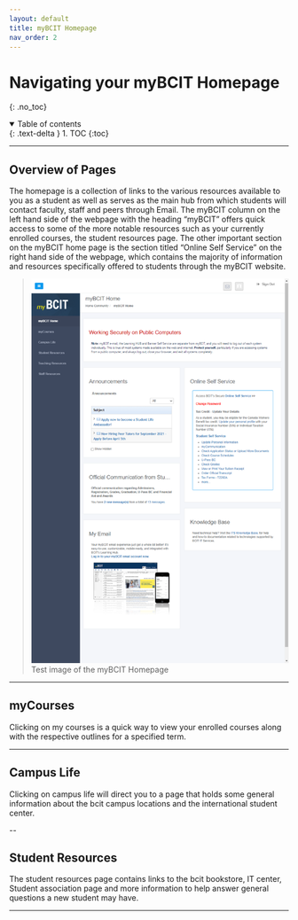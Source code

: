 ```yaml
---
layout: default
title: myBCIT Homepage
nav_order: 2
---
```


# Navigating your myBCIT Homepage
{: .no_toc}

<details open markdown="block">
  <summary>
    Table of contents
  </summary>
  {: .text-delta }
1. TOC
{:toc}
</details>

---

## Overview of Pages

The homepage is a collection of links to the various resources available to you as a student as well as serves as the main hub from which students will contact faculty, staff and peers through Email. The myBCIT column on the left hand side of the webpage with the heading “myBCIT” offers quick access to some of the more notable resources such as your currently enrolled courses, the student resources page. The other important section on the myBCIT home page is the section titled “Online Self Service” on the right hand side of the webpage, which contains the majority of information and resources specifically offered to students through the myBCIT website.



>![Screen shot of myBCIT Homepage](https://github.com/Kid-W/Will-Test-Docs/blob/gh-pages/docs/images/myBCIT_home_landing_page.png?raw=true "Image of the myBCIT Homepage")
>Test image of the myBCIT Homepage

---

## myCourses

Clicking on my courses is a quick way to view your enrolled courses along with the respective outlines for a specified term.

---

## Campus Life

Clicking on campus life will direct you to a page that holds some general information about the bcit campus locations and the international student center.

--

## Student Resources

The student resources page contains links to the bcit bookstore, IT center, Student association page and more information to help answer general questions a new student may have. 

---
